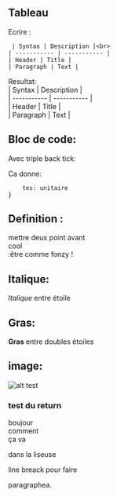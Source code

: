 ## Tableau 
  

Ecrire :
```
 | Syntax | Description |<br>
| ----------- | ----------- |
| Header | Title |
| Paragraph | Text | 
```  

Resultat:  
 | Syntax | Description | <br>
 | ----------- | ----------- | <br>
 | Header | Title | <br>
 | Paragraph | Text |<br>   
  
  ## Bloc de code:  
  Avec triple back tick:   

  Ca donne:  
  ```{
      tes: unitaire
  }  
  ```  
   
## Definition : 

mettre deux point avant  
cool  
:être comme fonzy !  



## Italique:  
*Italique* entre étoile  

 
 ## Gras:
 **Gras** entre doubles étoiles   


 ## image:   
 ![alt test](/JS.png)   


### test du return

boujour<br>
comment<br>
ça
va

dans la liseuse

line breack pour faire 

paragraphea.


